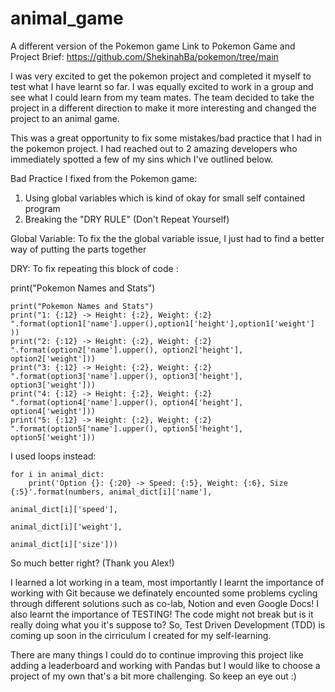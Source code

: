 # animal_game
A different version of the Pokemon game 
Link to Pokemon Game and Project Brief: https://github.com/ShekinahBa/pokemon/tree/main

I was very excited to get the pokemon project and completed it myself to test what I have learnt so far. I was equally excited to work in a group and see what I could learn from my team mates. The team decided to take the project in a different direction to make it more interesting and changed the project to an animal game.

This was a great opportunity to fix some mistakes/bad practice that I had in the pokemon project. I had reached out to 2 amazing developers who immediately spotted a few of my sins which I've outlined below.


Bad Practice I fixed from the Pokemon game:
1) Using global variables which is kind of okay for small self contained program
2) Breaking the "DRY RULE" (Don't Repeat Yourself)

Global Variable: To fix the the global variable issue, I just had to find a better way of putting the parts together 

DRY: To fix repeating this block of code :

 print("Pokemon Names and Stats")
  
    print("Pokemon Names and Stats")
    print("1: {:12} -> Height: {:2}, Weight: {:2} ".format(option1['name'].upper(),option1['height'],option1['weight'] ))
    print("2: {:12} -> Height: {:2}, Weight: {:2} ".format(option2['name'].upper(), option2['height'], option2['weight']))
    print("3: {:12} -> Height: {:2}, Weight: {:2} ".format(option3['name'].upper(), option3['height'], option3['weight']))
    print("4: {:12} -> Height: {:2}, Weight: {:2} ".format(option4['name'].upper(), option4['height'], option4['weight']))
    print("5: {:12} -> Height: {:2}, Weight: {:2} ".format(option5['name'].upper(), option5['height'], option5['weight']))
    
I used loops instead:

    for i in animal_dict:
        print('Option {}: {:20} -> Speed: {:5}, Weight: {:6}, Size {:5}'.format(numbers, animal_dict[i]['name'],
                                                                                animal_dict[i]['speed'],
                                                                                animal_dict[i]['weight'],
                                                                                animal_dict[i]['size']))
                                                                                
                                 
                                                                                
 So much better right? (Thank you Alex!) 
 
 I learned a lot working in a team, most importantly I learnt the importance of working with Git because we definately encounted some problems cycling through different solutions such as co-lab, Notion and even Google Docs! I also learnt the importance of TESTING! The code might not break but is it really doing what you it's suppose to? So, Test Driven Development (TDD) is coming up soon in the cirriculum I created for my self-learning.


 
There are many things I could do to continue improving this project like adding a leaderboard and working with Pandas but I would like to choose a project of my own that's a bit more challenging. So keep an eye out :) 
                                                                            
